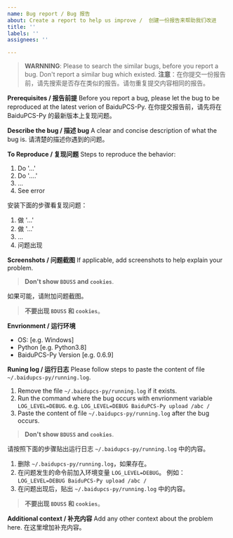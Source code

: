 ```yaml
---
name: Bug report / Bug 报告
about: Create a report to help us improve /  创建一份报告来帮助我们改进
title: ''
labels: ''
assignees: ''

---
```


> **WARNNING**: Please to search the similar bugs, before you report a bug. Don't report a similar bug which existed.
> **注意**：在你提交一份报告前，请先搜索是否存在类似的报告。请勿重复提交内容相同的报告。

**Prerequisites / 报告前提**
Before you report a bug, please let the bug to be reproduced at the latest verion of BaiduPCS-Py.
在你提交报告前，请先将在 BaiduPCS-Py 的最新版本上复现问题。

**Describe the bug / 描述 bug**
A clear and concise description of what the bug is.
请清楚的描述你遇到的问题。

**To Reproduce / 复现问题**
Steps to reproduce the behavior:
1. Do '...'
2. Do '....'
3. ...
4. See error

安装下面的步骤看复现问题：
1. 做 '...'
2. 做 '...'
3. ...
4. 问题出现

**Screenshots / 问题截图**
If applicable, add screenshots to help explain your problem.
> **Don't show `BDUSS` and `cookies`**.

如果可能，请附加问题截图。
> **不要出现 `BDUSS` 和 `cookies`**。

**Envrionment / 运行环境**
 - OS: [e.g. Windows]
 - Python [e.g. Python3.8]
 - BaiduPCS-Py Version [e.g. 0.6.9]

**Runing log / 运行日志**
Please follow steps to paste the content of file `~/.baidupcs-py/running.log`.
1. Remove the file `~/.baidupcs-py/running.log` if it exists.
2. Run the command where the bug occurs with envrionment variable `LOG_LEVEL=DEBUG`.
  e.g. `LOG_LEVEL=DEBUG BaiduPCS-Py upload /abc /`
3. Paste the content of file `~/.baidupcs-py/running.log` after the bug occurs.

> **Don't show `BDUSS` and `cookies`**.

请按照下面的步骤贴出运行日志 `~/.baidupcs-py/running.log` 中的内容。
1. 删除 `~/.baidupcs-py/running.log`，如果存在。
2. 在问题发生的命令前加入环境变量 `LOG_LEVEL=DEBUG`。
  例如：`LOG_LEVEL=DEBUG BaiduPCS-Py upload /abc /`
3. 在问题出现后，贴出 `~/.baidupcs-py/running.log` 中的内容。

> **不要出现 `BDUSS` 和 `cookies`**。

**Additional context / 补充内容**
Add any other context about the problem here.
在这里增加补充内容。
